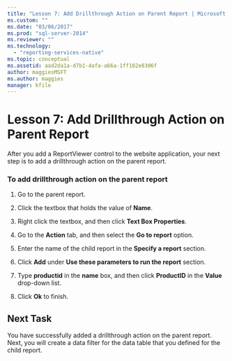 ```yaml
---
title: "Lesson 7: Add Drillthrough Action on Parent Report | Microsoft Docs"
ms.custom: ""
ms.date: "03/06/2017"
ms.prod: "sql-server-2014"
ms.reviewer: ""
ms.technology: 
  - "reporting-services-native"
ms.topic: conceptual
ms.assetid: aad2da1a-d7b1-4afa-a66a-1ff102e8306f
author: maggiesMSFT
ms.author: maggies
manager: kfile
---
```

# Lesson 7: Add Drillthrough Action on Parent Report
  After you add a ReportViewer control to the website application, your next step is to add a drillthrough action on the parent report.  
  
### To add drillthrough action on the parent report  
  
1.  Go to the parent report.  
  
2.  Click the textbox that holds the value of **Name**.  
  
3.  Right click the textbox, and then click **Text Box Properties**.  
  
4.  Go to the **Action** tab, and then select the **Go to report** option.  
  
5.  Enter the name of the child report in the **Specify a report** section.  
  
6.  Click **Add** under **Use these parameters to run the report** section.  
  
7.  Type **productid** in the **name** box, and then click **ProductID** in the **Value** drop-down list.  
  
8.  Click **Ok** to finish.  
  
## Next Task  
 You have successfully added a drillthrough action on the parent report. Next, you will create a data filter for the data table that you defined for the child report.  
  
  
